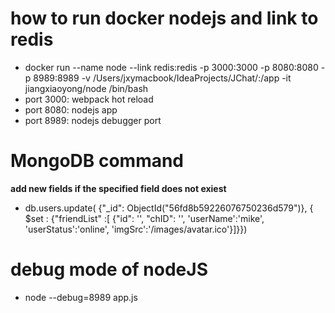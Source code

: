 how to run docker nodejs and link to redis
===============================================
- docker run --name node --link redis:redis -p 3000:3000 -p 8080:8080 -p 8989:8989 -v /Users/jxymacbook/IdeaProjects/JChat/:/app -it jiangxiaoyong/node /bin/bash
- port 3000: webpack hot reload
- port 8080: nodejs app
- port 8989: nodejs debugger port

MongoDB command
================================================
**add new fields if the specified field does not exiest**
- db.users.update( {"_id": ObjectId("56fd8b59226076750236d579")}, { $set : {"friendList" :[ {"id": '', "chID": '', 'userName':'mike', 'userStatus':'online', 'imgSrc':'/images/avatar.ico'}]}})

debug mode of nodeJS
================================================
- node --debug=8989 app.js

